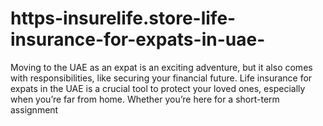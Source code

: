 # https-insurelife.store-life-insurance-for-expats-in-uae-
Moving to the UAE as an expat is an exciting adventure, but it also comes with responsibilities, like securing your financial future. Life insurance for expats in the UAE is a crucial tool to protect your loved ones, especially when you’re far from home. Whether you’re here for a short-term assignment
